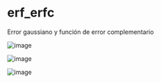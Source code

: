 # erf_erfc
Error gaussiano y función de error complementario


![image](https://user-images.githubusercontent.com/81051067/176596239-8de74337-4d6f-44a3-9d14-2bdd7610cb66.png)



![image](https://user-images.githubusercontent.com/81051067/176596262-64dbacf8-d9d2-4731-b894-8ac1b87738ac.png)


![image](https://user-images.githubusercontent.com/81051067/176596316-ad8389f1-14f9-4422-a7fc-dd133bb1acc3.png)
